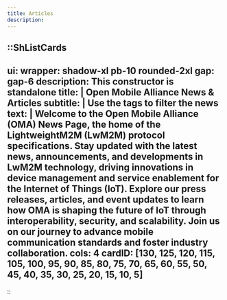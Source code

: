```yaml
---
title: Articles
description:
---
```



::ShListCards
---
ui:
    wrapper: shadow-xl pb-10 rounded-2xl
    gap: gap-6
description: This constructor is standalone
title: |
    Open Mobile Alliance News & Articles 
subtitle: |
    Use the tags to filter the news
text: |
    Welcome to the Open Mobile Alliance (OMA) News Page, the home of the LightweightM2M (LwM2M) protocol specifications. Stay updated with the latest news, announcements, and developments in LwM2M technology, driving innovations in device management and service enablement for the Internet of Things (IoT). Explore our press releases, articles, and event updates to learn how OMA is shaping the future of IoT through interoperability, security, and scalability. Join us on our journey to advance mobile communication standards and foster industry collaboration.
cols: 4
cardID: [130, 125, 120, 115, 105, 100, 95, 90, 85, 80, 75, 70, 65, 60, 55, 50, 45, 40, 35, 30, 25, 20, 15, 10, 5]
---
::

